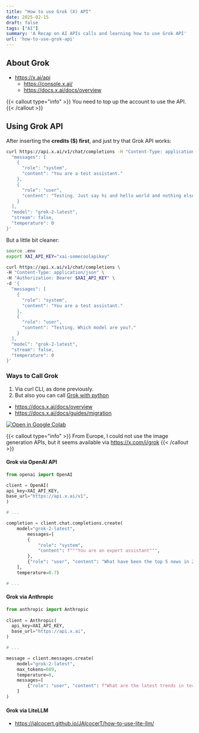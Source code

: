 ```yaml
---
title: "How to use Grok (X) API"
date: 2025-02-15
draft: false
tags: ["AI"]
summary: 'A Recap on AI APIs calls and learning how to use Grok API'
url: 'how-to-use-grok-api'
---
```


## About Grok

* https://x.ai/api
    * https://console.x.ai/
    * https://docs.x.ai/docs/overview

{{< callout type="info" >}}
You need to top up the account to use the API.
{{< /callout >}}

## Using Grok API

After inserting the **credits ($) first**, and just try that Grok API works:


```sh
curl https://api.x.ai/v1/chat/completions -H "Content-Type: application/json" -H "Authorization: Bearer xai-somecoolapikey" -d '{
  "messages": [
    {
      "role": "system",
      "content": "You are a test assistant."
    },
    {
      "role": "user",
      "content": "Testing. Just say hi and hello world and nothing else."
    }
  ],
  "model": "grok-2-latest",
  "stream": false,
  "temperature": 0
}'
```

But a little bit cleaner:

```sh
source .env
export XAI_API_KEY="xai-somecoolapikey"
```

```sh
curl https://api.x.ai/v1/chat/completions \
-H "Content-Type: application/json" \
-H "Authorization: Bearer $XAI_API_KEY" \
-d '{
  "messages": [
    {
      "role": "system",
      "content": "You are a test assistant."
    },
    {
      "role": "user",
      "content": "Testing. Which model are you?."
    }
  ],
  "model": "grok-2-latest",
  "stream": false,
  "temperature": 0
}'
```

### Ways to Call Grok

1. Via curl CLI, as done previously.
2. But also you can call [Grok with python](https://github.com/JAlcocerT/Streamlit-AIssistant/blob/main/Z_Tests/Grok_API/grok_calls.ipynb)

* https://docs.x.ai/docs/overview
* https://docs.x.ai/docs/guides/migration

[![Open in Google Colab](https://colab.research.google.com/assets/colab-badge.svg)](https://colab.research.google.com/github/JAlcocerT/Streamlit-AIssistant/blob/main/Z_Tests/Grok_API/grok_calls.ipynb)

{{< callout type="info" >}}
From Europe, I could not use the image generation APIs, but it seems available via https://x.com/i/grok
{{< /callout >}}

#### Grok via OpenAI API

```py
from openai import OpenAI

client = OpenAI(
api_key=XAI_API_KEY,
base_url="https://api.x.ai/v1",
)

# ...

completion = client.chat.completions.create(
    model="grok-2-latest",
        messages=[
        {
            "role": "system",
            "content": f"""You are an expert assistant""",
        },
        {"role": "user", "content": "What have been the top 5 news in 2025?"}
    ],
    temperature=0.7)

# ...
```



#### Grok via Anthropic

```py
from anthropic import Anthropic
    
client = Anthropic(
  api_key=XAI_API_KEY,
  base_url="https://api.x.ai",
)

# ...

message = client.messages.create(
    model="grok-2-latest",
    max_tokens=689,
    temperature=0,
    messages=[
        {"role": "user", "content": f"What are the latest trends in tech?"}
    ]
)
```

#### Grok via LiteLLM

* https://jalcocert.github.io/JAlcocerT/how-to-use-lite-llm/